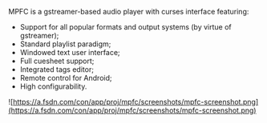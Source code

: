 MPFC is a gstreamer-based audio player with curses interface featuring:
  * Support for all popular formats and output systems (by virtue of gstreamer);
  * Standard playlist paradigm;
  * Windowed text user interface;
  * Full cuesheet support;
  * Integrated tags editor;
  * Remote control for Android;
  * High configurability.


![https://a.fsdn.com/con/app/proj/mpfc/screenshots/mpfc-screenshot.png](https://a.fsdn.com/con/app/proj/mpfc/screenshots/mpfc-screenshot.png)